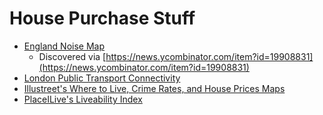 # House Purchase Stuff

* [England Noise Map](http://extrium.co.uk/noiseviewer.html)
  * Discovered via [https://news.ycombinator.com/item?id=19908831](https://news.ycombinator.com/item?id=19908831)
* [London Public Transport Connectivity](https://tfl.gov.uk/info-for/urban-planning-and-construction/planning-with-webcat/webcat?intcmp=25932)
* [Illustreet's Where to Live, Crime Rates, and House Prices Maps](https://illustreets.com/our-apps/)
* [PlaceILive's Liveability Index](https://london.placeilive.com/)



